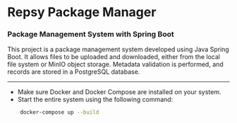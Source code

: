 # Repsy Package Manager

### Package Management System with Spring Boot

This project is a package management system developed using Java Spring Boot.
It allows files to be uploaded and downloaded, either from the local file system or MinIO object storage. Metadata validation is performed, and records are stored in a PostgreSQL database.

___
*  Make sure Docker and Docker Compose are installed on your system.
*  Start the entire system using the following command:
```bash
	docker-compose up --build
```
